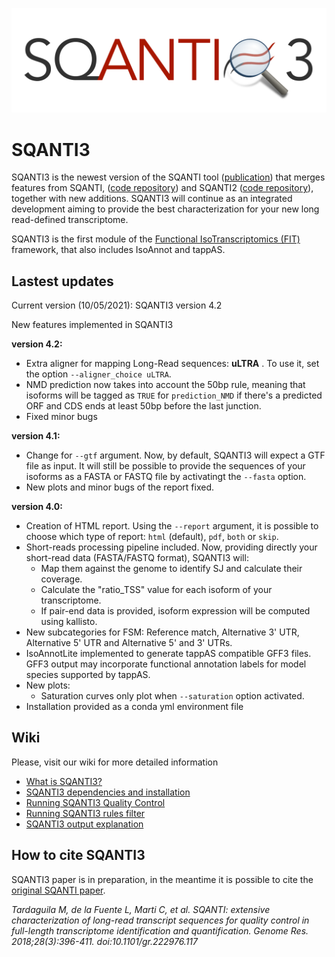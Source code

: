 ![SQANTI3 logo](https://github.com/FJPardoPalacios/public_figures/blob/master/sq3-logo.png)

#		 SQANTI3

SQANTI3 is the newest version of the SQANTI tool ([publication](https://www.ncbi.nlm.nih.gov/pmc/articles/PMC5848618/)) that merges features from SQANTI, ([code repository](https://github.com/ConesaLab/SQANTI)) and SQANTI2 ([code repository](https://github.com/Magdoll/SQANTI2)), together with new additions. SQANTI3 will continue as an integrated development aiming to provide the best characterization for your new long read-defined transcriptome. 

SQANTI3 is the first module of the [Functional IsoTranscriptomics (FIT)](https://tappas.org/) framework, that also includes IsoAnnot and tappAS.

## Lastest updates
Current version (10/05/2021): SQANTI3 version 4.2

New features implemented in SQANTI3

**version 4.2:**
* Extra aligner for mapping Long-Read sequences: **uLTRA** . To use it, set the option `--aligner_choice uLTRA`.
* NMD prediction now takes into account the 50bp rule, meaning that isoforms will be tagged as `TRUE` for `prediction_NMD` if there's a predicted ORF and CDS ends at least 50bp before the last junction.
* Fixed minor bugs

**version 4.1:**
* Change for `--gtf` argument. Now, by default, SQANTI3 will expect a GTF file as input. It will still be possible to provide the sequences of your isoforms as a FASTA or FASTQ file by activatingt the `--fasta` option.
* New plots and minor bugs of the report fixed.

**version 4.0:**
* Creation of HTML report. Using the `--report` argument, it is possible to choose which type of report: `html` (default), `pdf`, `both` or `skip`.
* Short-reads processing pipeline included. Now, providing directly your short-read data (FASTA/FASTQ format), SQANTI3 will:
    * Map them against the genome to identify SJ and calculate their coverage.
    * Calculate the "ratio_TSS" value for each isoform of your transcriptome.
    * If pair-end data is provided, isoform expression will be computed using kallisto.
* New subcategories for FSM: Reference match, Alternative 3' UTR, Alternative 5' UTR and Alternative 5' and 3' UTRs.
* IsoAnnotLite implemented to generate tappAS compatible GFF3 files. GFF3 output may incorporate functional annotation labels for model species supported by tappAS.
* New plots:
    *  Saturation curves only plot when `--saturation` option activated.
* Installation provided as a conda yml environment file  

## Wiki

Please, visit our wiki for more detailed information

* [What is SQANTI3?](https://github.com/ConesaLab/SQANTI3/wiki/What-is-SQANTI3%3F)
* [SQANTI3 dependencies and installation](https://github.com/ConesaLab/SQANTI3/wiki/SQANTI3-dependencies-and-installation)
* [Running SQANTI3 Quality Control](https://github.com/ConesaLab/SQANTI3/wiki/Running-SQANTI3-Quality-Control)
* [Running SQANTI3 rules filter](https://github.com/ConesaLab/SQANTI3/wiki/Running-SQANTI3-rules-filter)
* [SQANTI3 output explanation](https://github.com/ConesaLab/SQANTI3/wiki/SQANTI3-output-explanation)

## How to cite SQANTI3

SQANTI3 paper is in preparation, in the meantime it is possible to cite the [original SQANTI paper](https://www.ncbi.nlm.nih.gov/pmc/articles/PMC5848618/).

*Tardaguila M, de la Fuente L, Marti C, et al. SQANTI: extensive characterization of long-read transcript sequences for quality control in full-length transcriptome identification and quantification. Genome Res. 2018;28(3):396-411. doi:10.1101/gr.222976.117*

